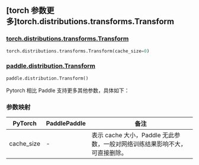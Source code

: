 ## [torch 参数更多]torch.distributions.transforms.Transform

### [torch.distributions.transforms.Transform](https://pytorch.org/docs/stable/distributions.html#torch.distributions.transforms.Transform)

```python
torch.distributions.transforms.Transform(cache_size=0)
```

### [paddle.distribution.Transform](https://www.paddlepaddle.org.cn/documentation/docs/zh/develop/api/paddle/distribution/Transform_cn.html#transform)

```python
paddle.distribution.Transform()
```

Pytorch 相比 Paddle 支持更多其他参数，具体如下：

### 参数映射

| PyTorch    | PaddlePaddle | 备注                                                                       |
| ---------- | ------------ | -------------------------------------------------------------------------- |
| cache_size | -            | 表示 cache 大小，Paddle 无此参数，一般对网络训练结果影响不大，可直接删除。 |
